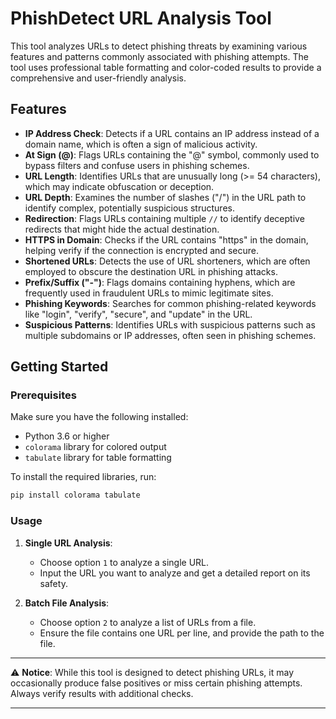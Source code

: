 # PhishDetect URL Analysis Tool

This tool analyzes URLs to detect phishing threats by examining various features and patterns commonly associated with phishing attempts. The tool uses professional table formatting and color-coded results to provide a comprehensive and user-friendly analysis.

## Features

- **IP Address Check**: Detects if a URL contains an IP address instead of a domain name, which is often a sign of malicious activity.
- **At Sign (@)**: Flags URLs containing the "@" symbol, commonly used to bypass filters and confuse users in phishing schemes.
- **URL Length**: Identifies URLs that are unusually long (>= 54 characters), which may indicate obfuscation or deception.
- **URL Depth**: Examines the number of slashes ("/") in the URL path to identify complex, potentially suspicious structures.
- **Redirection**: Flags URLs containing multiple `//` to identify deceptive redirects that might hide the actual destination.
- **HTTPS in Domain**: Checks if the URL contains "https" in the domain, helping verify if the connection is encrypted and secure.
- **Shortened URLs**: Detects the use of URL shorteners, which are often employed to obscure the destination URL in phishing attacks.
- **Prefix/Suffix ("-")**: Flags domains containing hyphens, which are frequently used in fraudulent URLs to mimic legitimate sites.
- **Phishing Keywords**: Searches for common phishing-related keywords like "login", "verify", "secure", and "update" in the URL.
- **Suspicious Patterns**: Identifies URLs with suspicious patterns such as multiple subdomains or IP addresses, often seen in phishing schemes.

## Getting Started

### Prerequisites

Make sure you have the following installed:
- Python 3.6 or higher
- `colorama` library for colored output
- `tabulate` library for table formatting

To install the required libraries, run:

```bash
pip install colorama tabulate
```

### Usage

1. **Single URL Analysis**:
   - Choose option `1` to analyze a single URL.
   - Input the URL you want to analyze and get a detailed report on its safety.

2. **Batch File Analysis**:
   - Choose option `2` to analyze a list of URLs from a file.
   - Ensure the file contains one URL per line, and provide the path to the file.

---

⚠️ **Notice**: While this tool is designed to detect phishing URLs, it may occasionally produce false positives or miss certain phishing attempts. Always verify results with additional checks.

---
